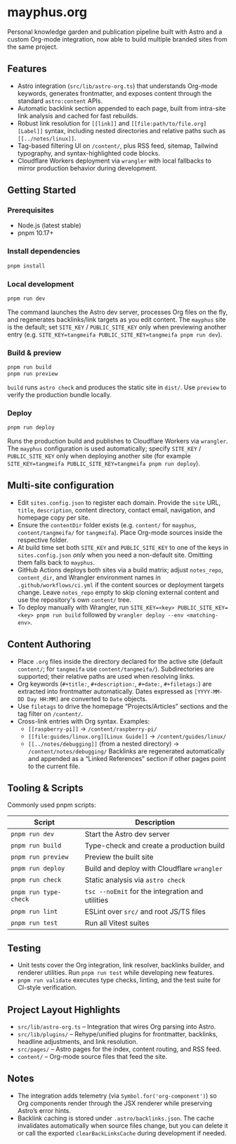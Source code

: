 # mayphus.org

Personal knowledge garden and publication pipeline built with Astro and a custom Org-mode integration, now able to build multiple branded sites from the same project.

## Features
- Astro integration (`src/lib/astro-org.ts`) that understands Org-mode keywords, generates frontmatter, and exposes content through the standard `astro:content` APIs.
- Automatic backlink section appended to each page, built from intra-site link analysis and cached for fast rebuilds.
- Robust link resolution for `[[link]]` and `[[file:path/to/file.org][Label]]` syntax, including nested directories and relative paths such as `[[../notes/linux]]`.
- Tag-based filtering UI on `/content/`, plus RSS feed, sitemap, Tailwind typography, and syntax-highlighted code blocks.
- Cloudflare Workers deployment via `wrangler` with local fallbacks to mirror production behavior during development.

## Getting Started
### Prerequisites
- Node.js (latest stable)
- pnpm 10.17+

### Install dependencies
```bash
pnpm install
```

### Local development
```bash
pnpm run dev
```
The command launches the Astro dev server, processes Org files on the fly, and regenerates backlinks/link targets as you edit content. The `mayphus` site is the default; set `SITE_KEY` / `PUBLIC_SITE_KEY` only when previewing another entry (e.g. `SITE_KEY=tangmeifa PUBLIC_SITE_KEY=tangmeifa pnpm run dev`).

### Build & preview
```bash
pnpm run build
pnpm run preview
```
`build` runs `astro check` and produces the static site in `dist/`. Use `preview` to verify the production bundle locally.

### Deploy
```bash
pnpm run deploy
```
Runs the production build and publishes to Cloudflare Workers via `wrangler`. The `mayphus` configuration is used automatically; specify `SITE_KEY` / `PUBLIC_SITE_KEY` only when deploying another site (for example `SITE_KEY=tangmeifa PUBLIC_SITE_KEY=tangmeifa pnpm run deploy`).

## Multi-site configuration
- Edit `sites.config.json` to register each domain. Provide the `site` URL, `title`, `description`, content directory, contact email, navigation, and homepage copy per site.
- Ensure the `contentDir` folder exists (e.g. `content/` for `mayphus`, `content/tangmeifa/` for `tangmeifa`). Place Org-mode sources inside the respective folder.
- At build time set both `SITE_KEY` and `PUBLIC_SITE_KEY` to one of the keys in `sites.config.json` *only* when you need a non-default site. Omitting them falls back to `mayphus`.
- GitHub Actions deploys both sites via a build matrix; adjust `notes_repo`, `content_dir`, and Wrangler environment names in `.github/workflows/ci.yml` if the content sources or deployment targets change. Leave `notes_repo` empty to skip cloning external content and use the repository's own `content/` tree.
- To deploy manually with Wrangler, run `SITE_KEY=<key> PUBLIC_SITE_KEY=<key> pnpm run build` followed by `wrangler deploy --env <matching-env>`.

## Content Authoring
- Place `.org` files inside the directory declared for the active site (default `content/`; for `tangmeifa` use `content/tangmeifa/`). Subdirectories are supported; their relative paths are used when resolving links.
- Org keywords (`#+title:`, `#+description:`, `#+date:`, `#+filetags:`) are extracted into frontmatter automatically. Dates expressed as `[YYYY-MM-DD Day HH:MM]` are converted to `Date` objects.
- Use `filetags` to drive the homepage “Projects/Articles” sections and the tag filter on `/content/`.
- Cross-link entries with Org syntax. Examples:
  - `[[raspberry-pi]]` → `/content/raspberry-pi/`
  - `[[file:guides/linux.org][Linux Guide]]` → `/content/guides/linux/`
  - `[[../notes/debugging]]` (from a nested directory) → `/content/notes/debugging/`
  Backlinks are regenerated automatically and appended as a “Linked References” section if other pages point to the current file.

## Tooling & Scripts
Commonly used pnpm scripts:

| Script | Description |
| --- | --- |
| `pnpm run dev` | Start the Astro dev server |
| `pnpm run build` | Type-check and create a production build |
| `pnpm run preview` | Preview the built site |
| `pnpm run deploy` | Build and deploy with Cloudflare `wrangler` |
| `pnpm run check` | Static analysis via `astro check` |
| `pnpm run type-check` | `tsc --noEmit` for the integration and utilities |
| `pnpm run lint` | ESLint over `src/` and root JS/TS files |
| `pnpm run test` | Run all Vitest suites |

## Testing
- Unit tests cover the Org integration, link resolver, backlinks builder, and renderer utilities. Run `pnpm run test` while developing new features.
- `pnpm run validate` executes type checks, linting, and the test suite for CI-style verification.

## Project Layout Highlights
- `src/lib/astro-org.ts` – Integration that wires Org parsing into Astro.
- `src/lib/plugins/` – Rehype/unified plugins for frontmatter, backlinks, headline adjustments, and link resolution.
- `src/pages/` – Astro pages for the index, content routing, and RSS feed.
- `content/` – Org-mode source files that feed the site.

## Notes
- The integration adds telemetry (via `Symbol.for('org-component')`) so Org components render through the JSX renderer while preserving Astro’s error hints.
- Backlink caching is stored under `.astro/backlinks.json`. The cache invalidates automatically when source files change, but you can delete it or call the exported `clearBackLinksCache` during development if needed.
